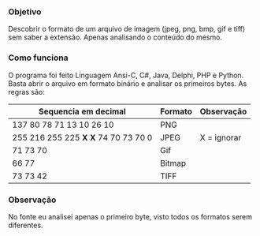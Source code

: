 ### Objetivo
Descobrir o formato de um arquivo de imagem (jpeg, png, bmp, gif e tiff) sem saber a extensão. Apenas analisando o conteúdo do mesmo.

### Como funciona
O programa foi feito Linguagem Ansi-C, C#, Java, Delphi, PHP e Python.
Basta abrir o arquivo em formato binário e analisar os primeiros bytes. As regras são:

Sequencia em decimal | Formato | Observação
------------ | ------------- | -------------
137 80 78 71 13 10 26 10 | PNG |
255 216 255 225 **X X** 74 70 73 70 0 | JPEG | X = ignorar
71 73 70 | Gif |
66 77 | Bitmap |
73 73 42 | TIFF |

### Observação
No fonte eu analisei apenas o primeiro byte, visto todos os formatos serem diferentes.
